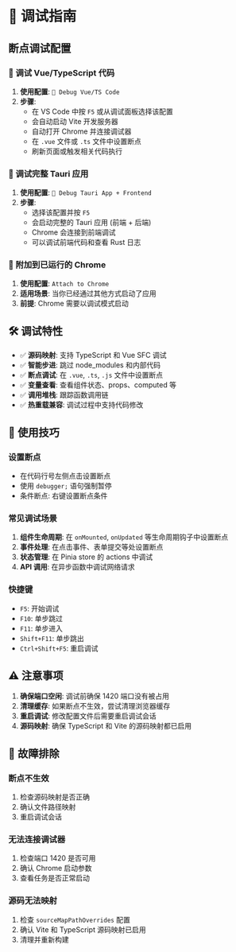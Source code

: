 # 🔧 调试指南

## 断点调试配置

### 🎯 调试 Vue/TypeScript 代码

1. **使用配置**: `🔧 Debug Vue/TS Code`
2. **步骤**:
   - 在 VS Code 中按 `F5` 或从调试面板选择该配置
   - 会自动启动 Vite 开发服务器
   - 自动打开 Chrome 并连接调试器
   - 在 `.vue` 文件或 `.ts` 文件中设置断点
   - 刷新页面或触发相关代码执行

### 🚀 调试完整 Tauri 应用

1. **使用配置**: `🚀 Debug Tauri App + Frontend`
2. **步骤**:
   - 选择该配置并按 `F5`
   - 会启动完整的 Tauri 应用 (前端 + 后端)
   - Chrome 会连接到前端调试
   - 可以调试前端代码和查看 Rust 日志

### 📎 附加到已运行的 Chrome

1. **使用配置**: `Attach to Chrome`
2. **适用场景**: 当你已经通过其他方式启动了应用
3. **前提**: Chrome 需要以调试模式启动

## 🛠️ 调试特性

- ✅ **源码映射**: 支持 TypeScript 和 Vue SFC 调试
- ✅ **智能步进**: 跳过 node_modules 和内部代码
- ✅ **断点调试**: 在 `.vue`, `.ts`, `.js` 文件中设置断点
- ✅ **变量查看**: 查看组件状态、props、computed 等
- ✅ **调用堆栈**: 跟踪函数调用链
- ✅ **热重载兼容**: 调试过程中支持代码修改

## 📝 使用技巧

### 设置断点
- 在代码行号左侧点击设置断点
- 使用 `debugger;` 语句强制暂停
- 条件断点: 右键设置断点条件

### 常见调试场景
1. **组件生命周期**: 在 `onMounted`, `onUpdated` 等生命周期钩子中设置断点
2. **事件处理**: 在点击事件、表单提交等处设置断点
3. **状态管理**: 在 Pinia store 的 actions 中调试
4. **API 调用**: 在异步函数中调试网络请求

### 快捷键
- `F5`: 开始调试
- `F10`: 单步跳过
- `F11`: 单步进入
- `Shift+F11`: 单步跳出
- `Ctrl+Shift+F5`: 重启调试

## ⚠️ 注意事项

1. **确保端口空闲**: 调试前确保 1420 端口没有被占用
2. **清理缓存**: 如果断点不生效，尝试清理浏览器缓存
3. **重启调试**: 修改配置文件后需要重启调试会话
4. **源码映射**: 确保 TypeScript 和 Vite 的源码映射都已启用

## 🐛 故障排除

### 断点不生效
1. 检查源码映射是否正确
2. 确认文件路径映射
3. 重启调试会话

### 无法连接调试器
1. 检查端口 1420 是否可用
2. 确认 Chrome 启动参数
3. 查看任务是否正常启动

### 源码无法映射
1. 检查 `sourceMapPathOverrides` 配置
2. 确认 Vite 和 TypeScript 源码映射已启用
3. 清理并重新构建

